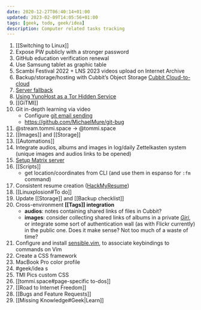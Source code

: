 ```yaml
---
date: 2020-12-27T06:40:14+01:00
updated: 2023-02-09T14:05:56+01:00
tags: [geek, todo, geek/idea]
description: Computer related tasks tracking
---
```

1. [[Switching to Linux]]
2. Expose PW publicly with a stronger password
1. GitHub education verification renewal
1. Use Samsung tablet as graphic table
1. Scambi Festival 2022 + LNS 2023 videos upload on Internet Archive
1. Backup/storage/hosting with Cubbit’s Object Storage [Cubbit Cloud-to-cloud](https://cubbit.io/cloud-to-cloud)
1. [Server fallback](https://yunohost.org/en/app_fallback)
1. [Using YunoHost as a Tor Hidden Service](https://yunohost.org/en/torhiddenservice)
1. [[GiTMI]]
1. Git in-depth learning via video
	- Configure [git email sending](https://git-send-email.io 'git-send-email.io')
	- <https://github.com/MichaelMure/git-bug>
1. @stream.tommi.space -> @tommi.space
1. [[Images]] and [[Storage]]
1. [[Automations]]
1. Integrate audios, albums and images in log/daily Zettelkasten system (unique images and audios links to be opened)
1. [Setup Matrix server](https://github.com/matrix-org/synapse#id5 'Install Synapse')
1. [[Scripts]]
	- get location/coordinates from CLI (and use them in espanso for `:fm` command)
1. Consistent resume creation ([HackMyResume](https://github.com/hacksalot/HackMyResume 'HackMyResume on GitHub'))
2. [[Linuxplosion#To do]]
3. Update [[Storage]] and [[Backup checklist]]
4. Cross-environment **[[Tags]] integration**
	- **audios**: notes containing shared links of files in Cubbit?
	- **images**: consider collecting shared links of albums in a private *[Giri](https://tommi.space/giri 'Giri')*, or integrate some sort of authentication wall (as with Flickr currently) in the public one. Does it make sense? Not too much of a waste of time?
5. Configure and install [sensible.vim](https://github.com/tpope/vim-sensible 'sensible.vim on GitHub'), to associate keybindings to commands on Vim
7. Create a CSS framework
8. MacBook Pro color profile
9. #geek/idea s
10. TMI Pics custom CSS
11. [[tommi.space#page-specific to-dos]]
12. [[Road to Internet Freedom]]
13. [[Bugs and Feature Requests]]
14. [[Missing Knowledge#Geek|Learn]]